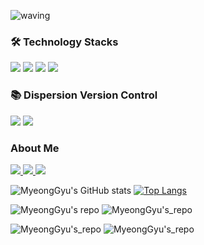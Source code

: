 ![waving](https://capsule-render.vercel.app/api?type=waving&height=200&text=Welcome%20to%20MyeongGyu's%20Github👋&fontSize=40&fontAlign=60&fontAlignY=40&color=gradient)

<h3 align="left">🛠 Technology Stacks</h3>

<p align="left">
<img src="https://img.shields.io/badge/html5-E34F26?style=for-the-badge&logo=html5&logoColor=white">
<img src="https://img.shields.io/badge/css-1572B6?style=for-the-badge&logo=css3&logoColor=white">
<img src="https://img.shields.io/badge/javascript-F7DF1E?style=for-the-badge&logo=javascript&logoColor=black">
<img src="https://img.shields.io/badge/python-3776AB?style=for-the-badge&logo=python&logoColor=white">
</p>

<h3 align="left">📚 Dispersion Version Control </h3>

<p align="left">
<img src="https://img.shields.io/badge/git-F05032?style=for-the-badge&logo=git&logoColor=white">
<img src="https://img.shields.io/badge/github-181717?style=for-the-badge&logo=github&logoColor=white"> 
</p>

<h3 align="left"> About Me</h3>
 <a href="mailto:rlaaudrb1104@gmail.com">
  <img src="https://img.shields.io/badge/Gmail-EA4335?style=for-the-badge&logo=Gmail&logoColor=white"/>
 </a>

<a href="https://rlaaudrb1104.tistory.com/" target="_blank">
<img src="https://img.shields.io/badge/tistory-orange?style=for-the-badge&logo=tistory&logoColor=white">
</a>
<a href=https://www.instagram.com/myeonggyu1104/" target="_blank">
 <img src="https://img.shields.io/badge/instagram-E4405F?style=for-the-badge&logo=Instagram&logoColor=white">
</a>


![MyeongGyu's GitHub stats](https://github-readme-stats.vercel.app/api?username=anuraghazra&show_icons=true&hide=contribs,prs&cache_seconds=86400&theme=transparent)  [![Top Langs](https://github-readme-stats.vercel.app/api/top-langs/?username=rlaaudrb1104&layout=compact&theme=transparent)](https://github.com/anuraghazra/github-readme-stats)

![MyeongGyu's repo](https://github-readme-stats.vercel.app/api/pin/?username=rlaaudrb1104&repo=python-study&cache_seconds=86400&theme=transparent) ![MyeongGyu's_repo](https://github-readme-stats.vercel.app/api/pin/?username=rlaaudrb1104&repo=web-project&cache_seconds=86400&theme=transparent)

![MyeongGyu's_repo](https://github-readme-stats.vercel.app/api/pin/?username=rlaaudrb1104&repo=clerk&cache_seconds=86400&theme=transparent) ![MyeongGyu's_repo](https://github-readme-stats.vercel.app/api/pin/?username=rlaaudrb1104&repo=C&cache_seconds=86400&theme=transparent)

